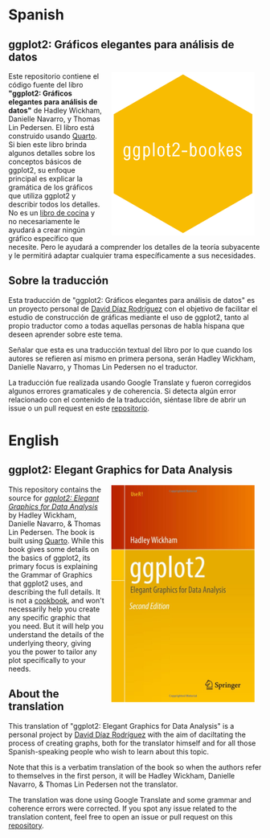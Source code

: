 # Spanish

## ggplot2: Gráficos elegantes para análisis de datos

<a href="https://a.co/d/0kQeXbl"><img src="logo.png" alt="Cover image" width="285" align="right" style="margin: 0 1em 0 1em"/></a> Este repositorio contiene el código fuente del libro **"ggplot2: Gráficos elegantes para análisis de datos"** de Hadley Wickham, Danielle Navarro, y Thomas Lin Pedersen.
El libro está construido usando [Quarto](https://quarto.org/).
Si bien este libro brinda algunos detalles sobre los conceptos básicos de ggplot2, su enfoque principal es explicar la gramática de los gráficos que utiliza ggplot2 y describir todos los detalles.
No es un [libro de cocina](https://r-graphics.org) y no necesariamente le ayudará a crear ningún gráfico específico que necesite.
Pero le ayudará a comprender los detalles de la teoría subyacente y le permitirá adaptar cualquier trama específicamente a sus necesidades.

## Sobre la traducción

Esta traducción de "ggplot2: Gráficos elegantes para análisis de datos" es un proyecto personal de [David Díaz Rodríguez](https://github.com/davidrsch) con el objetivo de facilitar el estudio de construcción de gráficas mediante el uso de ggplot2, tanto al propio traductor como a todas aquellas personas de habla hispana que deseen aprender sobre este tema.

Señalar que esta es una traducción textual del libro por lo que cuando los autores se refieren así mismo en primera persona, serán Hadley Wickham, Danielle Navarro, y Thomas Lin Pedersen no el traductor.

La traducción fue realizada usando Google Translate y fueron corregidos algunos errores gramaticales y de coherencia.
Si detecta algún error relacionado con el contenido de la traducción, siéntase libre de abrir un issue o un pull request en este [repositorio](https://github.com/davidrsch/ggplot2-bookes).

# English

## ggplot2: Elegant Graphics for Data Analysis

<a href="https://amzn.to/35Hn96s"><img src="cover.jpg" alt="Cover image" width="285" align="right" style="margin: 0 1em 0 1em"/></a> This repository contains the source for [*ggplot2: Elegant Graphics for Data Analysis*](https://ggplot2-book.org/) by Hadley Wickham, Danielle Navarro, & Thomas Lin Pedersen.
The book is built using [Quarto](https://quarto.org/).
While this book gives some details on the basics of ggplot2, its primary focus is explaining the Grammar of Graphics that ggplot2 uses, and describing the full details.
It is not a [cookbook](https://r-graphics.org), and won't necessarily help you create any specific graphic that you need.
But it will help you understand the details of the underlying theory, giving you the power to tailor any plot specifically to your needs.

## About the translation

This translation of "ggplot2: Elegant Graphics for Data Analysis" is a personal project by [David Díaz Rodríguez](https://github.com/davidrsch) with the aim of daciltating the process of creating graphs, both for the translator himself and for all those Spanish-speaking people who wish to learn about this topic.

Note that this is a verbatim translation of the book so when the authors refer to themselves in the first person, it will be Hadley Wickham, Danielle Navarro, & Thomas Lin Pedersen not the translator.

The translation was done using Google Translate and some grammar and coherence errors were corrected.
If you spot any issue related to the translation content, feel free to open an issue or pull request on this [repository](https://github.com/davidrsch/r-pkgses).
